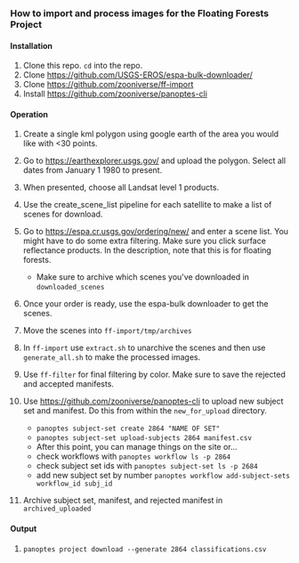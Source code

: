 ### How to import and process images for the Floating Forests Project

#### Installation  
1. Clone this repo.  `cd` into the repo.
2. Clone https://github.com/USGS-EROS/espa-bulk-downloader/  
3. Clone https://github.com/zooniverse/ff-import  
4. Install https://github.com/zooniverse/panoptes-cli

#### Operation

1. Create a single kml polygon using google earth of the area you would like with <30 points.

2. Go to https://earthexplorer.usgs.gov/ and upload the polygon. Select all dates from January 1 1980 to present.

3. When presented, choose all Landsat level 1 products.  

4. Use the create_scene_list pipeline for each satellite to make a list of scenes for download.  
  
5. Go to https://espa.cr.usgs.gov/ordering/new/ and enter a scene list. You might have to do some extra filtering. Make sure you click surface reflectance products. In the description, note that this is for floating forests.  
     - Make sure to archive which scenes you've downloaded in `downloaded_scenes`  
  
6. Once your order is ready, use the espa-bulk downloader to get the scenes.  
  
7. Move the scenes into `ff-import/tmp/archives`  
  
8. In `ff-import` use `extract.sh` to unarchive the scenes and then use `generate_all.sh` to make the processed images.  
  
9. Use `ff-filter` for final filtering by color. Make sure to save the rejected and accepted manifests.  
  
10. Use https://github.com/zooniverse/panoptes-cli to upload new subject set and manifest. Do this from within the `new_for_upload` directory.
     - `panoptes subject-set create 2864 "NAME OF SET"`  
     - `panoptes subject-set upload-subjects 2864 manifest.csv`  
     - After this point, you can manage things on the site or...
     - check workflows with `panoptes workflow ls -p 2864`  
     - check subject set ids with `panoptes subject-set ls -p 2684`
     - add new subject set by number `panoptes workflow add-subject-sets workflow_id subj_id` 
  
11. Archive subject set, manifest, and rejected manifest in `archived_uploaded`

#### Output
1. `panoptes project download --generate 2864 classifications.csv`

